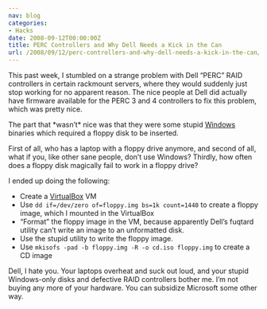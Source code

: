 ```yaml
---
nav: blog
categories:
- Hacks
date: 2008-09-12T00:00:00Z
title: PERC Controllers and Why Dell Needs a Kick in the Can
url: /2008/09/12/perc-controllers-and-why-dell-needs-a-kick-in-the-can/
---
```


This past week, I stumbled on a strange problem with Dell “PERC” RAID controllers in certain rackmount servers, where they would suddenly just stop working for no apparent reason. The nice people at Dell did actually have firmware available for the PERC 3 and 4 controllers to fix this problem, which was pretty nice.

The part that \*wasn’t\* nice was that they were some stupid [Windows][1] binaries which required a floppy disk to be inserted.

 [1]: http://www.eskimo.com/~webguy/writings/winsucks.html

First of all, who has a laptop with a floppy drive anymore, and second of all, what if you, like other sane people, don’t use Windows? Thirdly, how often does a floppy disk magically fail to work in a floppy drive?

I ended up doing the following:

*   Create a [VirtualBox][2] VM
*   Use `dd if=/dev/zero of=floppy.img bs=1k count=1440` to create a floppy image, which I mounted in the VirtualBox
*   “Format” the floppy image in the VM, because apparently Dell’s fuqtard utility can’t write an image to an unformatted disk.
*   Use the stupid utility to write the floppy image.
*   Use `mkisofs -pad -b floppy.img -R -o cd.iso floppy.img` to create a CD image

 [2]: http://www.virtualbox.org/

Dell, I hate you. Your laptops overheat and suck out loud, and your stupid Windows-only disks and defective RAID controllers bother me. I’m not buying any more of your hardware. You can subsidize Microsoft some other way.
